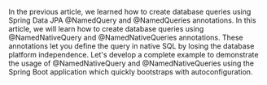 In the previous article, we learned how to create database queries using Spring Data JPA @NamedQuery and @NamedQueries annotations. 
In this article, we will learn how to create database queries using @NamedNativeQuery and @NamedNativeQueries annotations. These annotations let you define the query in native SQL by losing the database platform independence.
Let's develop a complete example to demonstrate the usage of @NamedNativeQuery and @NamedNativeQueries using the Spring Boot application which quickly bootstraps with autoconfiguration.

